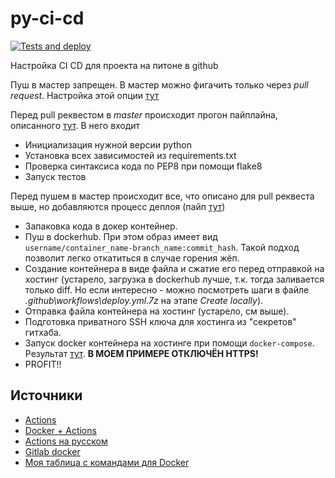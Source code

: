 # py-ci-cd
[![Tests and deploy](https://github.com/koshi8bit/py-ci-cd/actions/workflows/deploy.yml/badge.svg)](https://github.com/koshi8bit/py-ci-cd/actions/workflows/deploy.yml)

Настройка CI CD для проекта на питоне в github

Пуш в мастер запрещен. В мастер можно фигачить только через *pull request*. Настройка этой опции
[тут](https://github.com/koshi8bit/py-ci-cd/settings/branches)

Перед pull реквестом в *master* происходит прогон пайплайна, описанного [тут](.github/workflows/pull.yml).
В него входит
- Инициализация нужной версии python
- Установка всех зависимостей из requirements.txt
- Проверка синтаксиса кода по PEP8 при помощи flake8
- Запуск тестов
 
Перед пушем в мастер происходит все, что описано для pull реквеста выше, но добавляются процесс деплоя (пайп [тут](.github/workflows/deploy.yml))
- Запаковка кода в докер контейнер.
- Пуш в dockerhub. При этом образ имеет вид `username/container_name-branch_name:commit_hash`. 
  Такой подход позволит легко откатиться в случае горения жёп.
- Создание контейнера в виде файла и сжатие его перед отправкой на хостинг (устарело, загрузка в dockerhub лучше, т.к.
  тогда заливается только diff. Но если интересно - можно посмотреть шаги в файле _.github\workflows\deploy.yml.7z_ на этапе _Create locally_).
- Отправка файла контейнера на хостинг (устарело, см выше).
- Подготовка приватного SSH ключа для хостинга из "секретов" гитхаба.
- Запуск docker контейнера на хостинге при помощи `docker-compose`. Результат [тут](http://ec2-18-220-152-128.us-east-2.compute.amazonaws.com:5000/api/v1/foo). **В МОЕМ ПРИМЕРЕ ОТКЛЮЧЁН HTTPS!** 
- PROFIT!!

## Источники
- [Actions](https://youtu.be/WTofttoD2xg?t=82)
- [Docker + Actions](https://youtu.be/09lZdSpeHAk?t=80)
- [Actions на русском](https://youtu.be/hevU4NdIsoU)
- [Gitlab docker](https://youtu.be/RV0845KmsNI)
- [Моя таблица с командами для Docker](https://docs.google.com/spreadsheets/d/1XWuif-QDWUb66IGFz_dPtnHq3K8sGVm4_GctkrrSni4/edit#gid=882078486)

